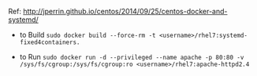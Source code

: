 Ref: http://jperrin.github.io/centos/2014/09/25/centos-docker-and-systemd/

* to Build
```sudo docker build --force-rm -t <username>/rhel7:systemd-fixed4containers.```
 
* to Run
```sudo docker run -d --privileged --name apache -p 80:80 -v /sys/fs/cgroup:/sys/fs/cgroup:ro <username>/rhel7:apache-httpd2.4```
